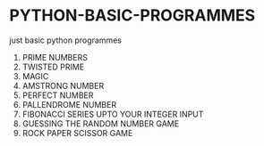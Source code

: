 # PYTHON-BASIC-PROGRAMMES
just basic python programmes 

1. PRIME NUMBERS
2. TWISTED PRIME
3. MAGIC
4. AMSTRONG NUMBER
5. PERFECT NUMBER
6. PALLENDROME NUMBER
7. FIBONACCI SERIES UPTO YOUR INTEGER INPUT
8. GUESSING THE RANDOM NUMBER GAME
9. ROCK PAPER SCISSOR GAME
